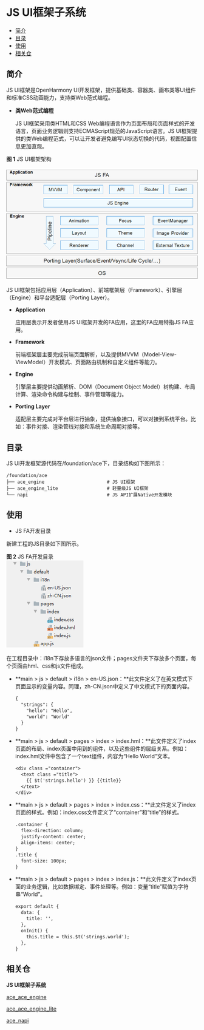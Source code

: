 # JS UI框架子系统<a name="ZH-CN_TOPIC_0000001087318673"></a>

-   [简介](#section11660541593)
-   [目录](#section179173014915)
-   [使用](#section1711605017917)
-   [相关仓](#section1599816111011)

## 简介<a name="section11660541593"></a>

JS UI框架是OpenHarmony UI开发框架，提供基础类、容器类、画布类等UI组件和标准CSS动画能力，支持类Web范式编程。

-   **类Web范式编程**

    JS UI框架采用类HTML和CSS Web编程语言作为页面布局和页面样式的开发语言，页面业务逻辑则支持ECMAScript规范的JavaScript语言。JS UI框架提供的类Web编程范式，可以让开发者避免编写UI状态切换的代码，视图配置信息更加直观。


**图 1**  JS UI框架架构<a name="fig15956152211427"></a>  


![](figures/zh-cn_image_0000001077953992.png)

JS UI框架包括应用层（Application）、前端框架层（Framework）、引擎层（Engine）和平台适配层（Porting Layer）。

-   **Application**

    应用层表示开发者使用JS UI框架开发的FA应用，这里的FA应用特指JS FA应用。

-   **Framework**

    前端框架层主要完成前端页面解析，以及提供MVVM（Model-View-ViewModel）开发模式、页面路由机制和自定义组件等能力。

-   **Engine**

    引擎层主要提供动画解析、DOM（Document Object Model）树构建、布局计算、渲染命令构建与绘制、事件管理等能力。

-   **Porting Layer**

    适配层主要完成对平台层进行抽象，提供抽象接口，可以对接到系统平台。比如：事件对接、渲染管线对接和系统生命周期对接等。


## 目录<a name="section179173014915"></a>

JS UI开发框架源代码在/foundation/ace下，目录结构如下图所示：

```
/foundation/ace
├── ace_engine                       # JS UI框架
├── ace_engine_lite                  # 轻量级JS UI框架
└── napi                             # JS API扩展Native开发模块
```

## 使用<a name="section1711605017917"></a>

-   JS FA开发目录

新建工程的JS目录如下图所示。

**图 2**  JS FA开发目录<a name="fig343917486112"></a>  
![](figures/JS-FA开发目录.png "JS-FA开发目录")

在工程目录中：i18n下存放多语言的json文件；pages文件夹下存放多个页面，每个页面由hml、css和js文件组成。

-   **main \> js \> default \> i18n \> en-US.json：**此文件定义了在英文模式下页面显示的变量内容。同理，zh-CN.json中定义了中文模式下的页面内容。

    ```
    {
      "strings": {
        "hello": "Hello",
        "world": "World"
      }
    }
    ```

-   **main \> js \> default \> pages \> index \> index.hml：**此文件定义了index页面的布局、index页面中用到的组件，以及这些组件的层级关系。例如：index.hml文件中包含了一个text组件，内容为“Hello World”文本。

    ```
    <div class ="container">
      <text class ="title">
        {{ $t('strings.hello') }} {{title}}
      </text>
    </div>
    ```

-   **main \> js \> default \> pages \> index \> index.css：**此文件定义了index页面的样式。例如：index.css文件定义了“container”和“title”的样式。

    ```
    .container {
      flex-direction: column;
      justify-content: center;
      align-items: center;
    }
    .title {
      font-size: 100px;
    }
    ```

-   **main \> js \> default \> pages \> index \> index.js：**此文件定义了index页面的业务逻辑，比如数据绑定、事件处理等。例如：变量“title”赋值为字符串“World”。

    ```
    export default {
      data: {
        title: '',
      },
      onInit() {
        this.title = this.$t('strings.world');
      },
    }
    ```


## 相关仓<a name="section1599816111011"></a>

**JS UI框架子系统**

[ace\_ace\_engine](https://gitee.com/openharmony/ace_ace_engine)

[ace\_ace\_engine\_lite](https://gitee.com/openharmony/ace_engine_lite)

[ace\_napi](https://gitee.com/openharmony/ace_napi)


